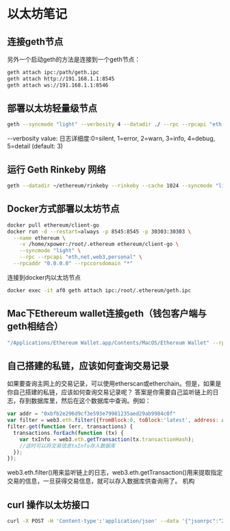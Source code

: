 # 以太坊笔记

## 连接geth节点

另外一个启动geth的方法是连接到一个geth节点：

```sh
geth attach ipc:/path/geth.ipc
geth attach http://191.168.1.1:8545
geth attach ws://191.168.1.1:8546
```

## 部署以太坊轻量级节点

```sh
geth --syncmode "light" --verbosity 4 --datadir ./ --rpc --rpcapi "eth,net,web3,personal,miner" --rpcaddr "0.0.0.0" --rpccorsdomain "*"  --port 30003 console 2>>geth.log
```

--verbosity value: 日志详细度:0=silent, 1=error, 2=warn, 3=info, 4=debug, 5=detail (default: 3)

## 运行 Geth Rinkeby 网络

```sh
geth --datadir ~/ethereum/rinkeby --rinkeby --cache 1024 --syncmode "light" --rpc --rpcapi "eth,net,web3,personal" --rpcaddr "127.0.0.1" --rpcport "8545" --rpccorsdomain "*" console 2>>geth.log
```

## Docker方式部署以太坊节点

```sh
docker pull ethereum/client-go
docker run -d --restart=always -p 8545:8545 -p 30303:30303 \
  --name ethereum \
	-v /home/xpower:/root/.ethereum ethereum/client-go \
	--syncmode "light" \
	--rpc --rpcapi "eth,net,web3,personal" \
  --rpcaddr "0.0.0.0" --rpccorsdomain "*"
```

连接到docker内以太坊节点

```sh
docker exec -it af0 geth attach ipc:/root/.ethereum/geth.ipc
```

## Mac下Ethereum wallet连接geth（钱包客户端与geth相结合）

```sh
"/Applications/Ethereum Wallet.app/Contents/MacOS/Ethereum Wallet" --rpc http://localhost:8545
```

## 自己搭建的私链，应该如何查询交易记录

如果要查询主网上的交易记录，可以使用etherscan或etherchain。但是，如果是你自己搭建的私链，应该如何查询交易记录呢？
答案是你需要自己监听链上的日志，存到数据库里，然后在这个数据库中查询。例如：

```js
var addr = "0xbfb2e296d9cf3e593e79981235aed29ab9984c0f"
var filter = web3.eth.filter({fromBlock:0, toBlock:'latest', address: addr});
filter.get(function (err, transactions) {
  transactions.forEach(function (tx) {
    var txInfo = web3.eth.getTransaction(tx.transactionHash);
    //这时可以将交易信息txInfo存入数据库
  });
});
```

web3.eth.filter()用来监听链上的日志，web3.eth.getTransaction()用来提取指定交易的信息，一旦获得交易信息，就可以存入数据库供查询用了。
机构

## curl 操作以太坊接口

```sh
curl -X POST -H 'Content-type':'application/json' --data '{"jsonrpc":"2.0","method":"miner_start","params":[],"id":74}' localhost:8545
```

